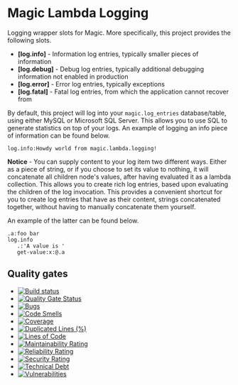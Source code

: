 
# Magic Lambda Logging

Logging wrapper slots for Magic. More specifically, this project provides the following slots.

* __[log.info]__ - Information log entries, typically smaller pieces of information
* __[log.debug]__ - Debug log entries, typically additional debugging information not enabled in production
* __[log.error]__ - Error log entries, typically exceptions
* __[log.fatal]__ - Fatal log entries, from which the application cannot recover from

By default, this project will log into your `magic.log_entries` database/table, using either MySQL or
Microsoft SQL Server. This allows you to use SQL to generate statistics on top of your logs. An example of
logging an info piece of information can be found below.

```
log.info:Howdy world from magic.lambda.logging!
```

**Notice** - You can supply content to your log item two different ways. Either as a piece of string, or if you choose
to set its value to nothing, it will concatenate all children node's values, after having evaluated it as a lambda
collection. This allows you to create rich log entries, based upon evaluating the children of the log invocation.
This provides a convenient shortcut for you to create log entries that have as their content, strings concatenated
together, without having to manually concatenate them yourself.

An example of the latter can be found below.

```
.a:foo bar
log.info
   .:'A value is '
   get-value:x:@.a
```

## Quality gates

- [![Build status](https://travis-ci.com/polterguy/magic.lambda.logging.svg?master)](https://travis-ci.com/polterguy/magic.lambda.logging)
- [![Quality Gate Status](https://sonarcloud.io/api/project_badges/measure?project=polterguy_magic.lambda.logging&metric=alert_status)](https://sonarcloud.io/dashboard?id=polterguy_magic.lambda.logging)
- [![Bugs](https://sonarcloud.io/api/project_badges/measure?project=polterguy_magic.lambda.logging&metric=bugs)](https://sonarcloud.io/dashboard?id=polterguy_magic.lambda.logging)
- [![Code Smells](https://sonarcloud.io/api/project_badges/measure?project=polterguy_magic.lambda.logging&metric=code_smells)](https://sonarcloud.io/dashboard?id=polterguy_magic.lambda.logging)
- [![Coverage](https://sonarcloud.io/api/project_badges/measure?project=polterguy_magic.lambda.logging&metric=coverage)](https://sonarcloud.io/dashboard?id=polterguy_magic.lambda.logging)
- [![Duplicated Lines (%)](https://sonarcloud.io/api/project_badges/measure?project=polterguy_magic.lambda.logging&metric=duplicated_lines_density)](https://sonarcloud.io/dashboard?id=polterguy_magic.lambda.logging)
- [![Lines of Code](https://sonarcloud.io/api/project_badges/measure?project=polterguy_magic.lambda.logging&metric=ncloc)](https://sonarcloud.io/dashboard?id=polterguy_magic.lambda.logging)
- [![Maintainability Rating](https://sonarcloud.io/api/project_badges/measure?project=polterguy_magic.lambda.logging&metric=sqale_rating)](https://sonarcloud.io/dashboard?id=polterguy_magic.lambda.logging)
- [![Reliability Rating](https://sonarcloud.io/api/project_badges/measure?project=polterguy_magic.lambda.logging&metric=reliability_rating)](https://sonarcloud.io/dashboard?id=polterguy_magic.lambda.logging)
- [![Security Rating](https://sonarcloud.io/api/project_badges/measure?project=polterguy_magic.lambda.logging&metric=security_rating)](https://sonarcloud.io/dashboard?id=polterguy_magic.lambda.logging)
- [![Technical Debt](https://sonarcloud.io/api/project_badges/measure?project=polterguy_magic.lambda.logging&metric=sqale_index)](https://sonarcloud.io/dashboard?id=polterguy_magic.lambda.logging)
- [![Vulnerabilities](https://sonarcloud.io/api/project_badges/measure?project=polterguy_magic.lambda.logging&metric=vulnerabilities)](https://sonarcloud.io/dashboard?id=polterguy_magic.lambda.logging)

